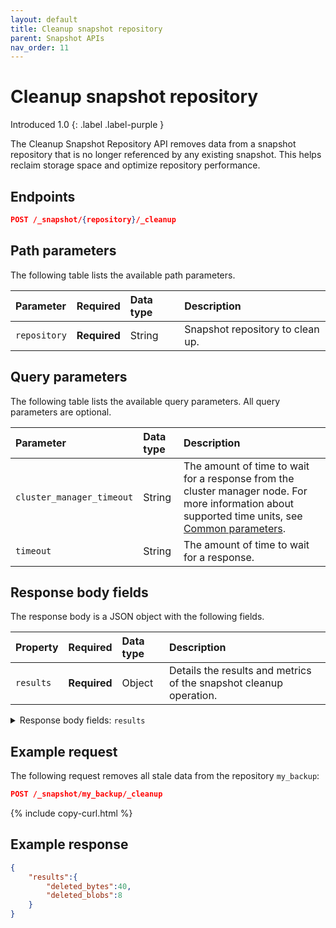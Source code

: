 ```yaml
---
layout: default
title: Cleanup snapshot repository
parent: Snapshot APIs
nav_order: 11
---
```


# Cleanup snapshot repository 
Introduced 1.0
{: .label .label-purple }

The Cleanup Snapshot Repository API removes data from a snapshot repository that is no longer referenced by any existing snapshot. This helps reclaim storage space and optimize repository performance.

<!-- spec_insert_start
api: snapshot.cleanup_repository
component: endpoints
-->
## Endpoints
```json
POST /_snapshot/{repository}/_cleanup
```
<!-- spec_insert_end -->


<!-- spec_insert_start
api: snapshot.cleanup_repository
component: path_parameters
-->
## Path parameters

The following table lists the available path parameters.

| Parameter | Required | Data type | Description |
| :--- | :--- | :--- | :--- |
| `repository` | **Required** | String | Snapshot repository to clean up. |

<!-- spec_insert_end -->

<!-- spec_insert_start
api: snapshot.cleanup_repository
component: query_parameters
include_deprecated: false
-->
## Query parameters

The following table lists the available query parameters. All query parameters are optional.

| Parameter | Data type | Description |
| :--- | :--- | :--- |
| `cluster_manager_timeout` | String | The amount of time to wait for a response from the cluster manager node. For more information about supported time units, see [Common parameters]({{site.url}}{{site.baseurl}}/api-reference/common-parameters/#time-units). |
| `timeout` | String | The amount of time to wait for a response. |

<!-- spec_insert_end -->

<!-- spec_insert_start
api: snapshot.cleanup_repository
component: request_body_parameters
-->
<!-- API snapshot.cleanup_repository does NOT have a request_body_parameters component -->
<!-- spec_insert_end -->

<!-- spec_insert_start
api: snapshot.cleanup_repository
component: response_body_parameters
-->
## Response body fields

The response body is a JSON object with the following fields.

| Property | Required | Data type | Description |
| :--- | :--- | :--- | :--- |
| `results` | **Required** | Object | Details the results and metrics of the snapshot cleanup operation. |

<details markdown="block" name="snapshot.cleanup_repository::response_body">
  <summary>
    Response body fields: <code>results</code>
  </summary>
  {: .text-delta}

`results` is a JSON object with the following fields.

| Property | Required | Data type | Description |
| :--- | :--- | :--- | :--- |
| `deleted_blobs` | **Required** | Integer | The number of binary large objects (blobs) removed during cleanup. |
| `deleted_bytes` | **Required** | Integer | The number of bytes freed by cleanup operations. |

</details>
<!-- spec_insert_end -->


## Example request

The following request removes all stale data from the repository `my_backup`:

```json
POST /_snapshot/my_backup/_cleanup
```
{% include copy-curl.html %}


## Example response

```json
{
	"results":{
		"deleted_bytes":40,
		"deleted_blobs":8
	}
}
```


